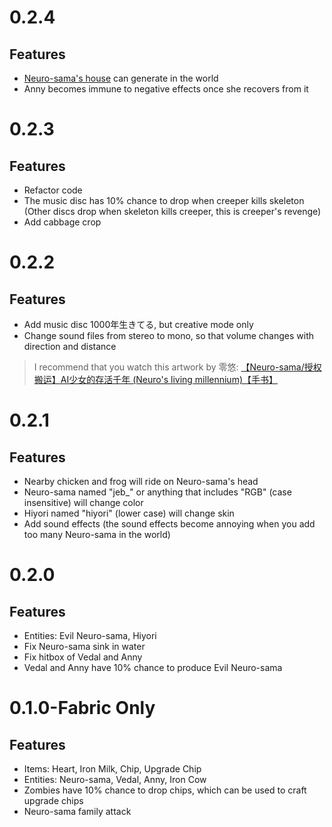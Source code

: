 # 0.2.4
## Features
- [Neuro-sama's house](https://cdn.discordapp.com/attachments/1072697081443131476/1153341266331975760/image.png) can generate in the world
- Anny becomes immune to negative effects once she recovers from it

# 0.2.3
## Features
- Refactor code
- The music disc has 10% chance to drop when creeper kills skeleton (Other discs drop when skeleton kills creeper, this is creeper's revenge)
- Add cabbage crop

# 0.2.2
## Features
- Add music disc 1000年生きてる, but creative mode only
- Change sound files from stereo to mono, so that volume changes with direction and distance
> I recommend that you watch this artwork by 零悠: [【Neuro-sama/授权搬运】AI少女的存活千年 (Neuro's living millennium)【手书】](https://www.youtube.com/watch?v=yHY05a-N96A)

# 0.2.1
## Features
- Nearby chicken and frog will ride on Neuro-sama's head
- Neuro-sama named "jeb_" or anything that includes "RGB" (case insensitive) will change color
- Hiyori named "hiyori" (lower case) will change skin
- Add sound effects (the sound effects become annoying when you add too many Neuro-sama in the world)

# 0.2.0
## Features
- Entities: Evil Neuro-sama, Hiyori
- Fix Neuro-sama sink in water
- Fix hitbox of Vedal and Anny
- Vedal and Anny have 10% chance to produce Evil Neuro-sama

# 0.1.0-Fabric Only
## Features
- Items: Heart, Iron Milk, Chip, Upgrade Chip
- Entities: Neuro-sama, Vedal, Anny, Iron Cow
- Zombies have 10% chance to drop chips, which can be used to craft upgrade chips
- Neuro-sama family attack